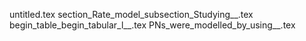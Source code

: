 untitled.tex
section_Rate_model_subsection_Studying__.tex
begin_table_begin_tabular_l__.tex
PNs_were_modelled_by_using__.tex